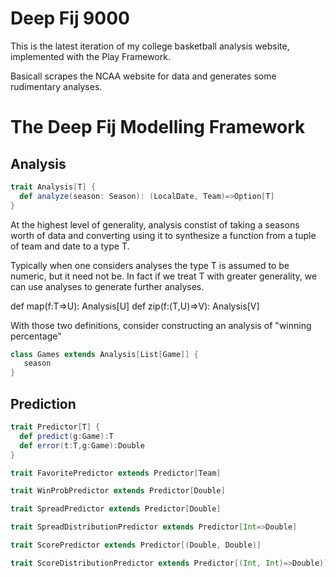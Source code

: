 Deep Fij 9000
=============

This is the latest iteration of my college basketball analysis website, implemented with the Play Framework.

Basicall scrapes the NCAA website for data and generates some rudimentary analyses.

The Deep Fij Modelling Framework
================================

Analysis
--------

```scala
trait Analysis[T] {
  def analyze(season: Season): (LocalDate, Team)=>Option[T]
}
```

At the highest level of generality, analysis constist of taking a seasons worth of data and converting using it to synthesize a function from a tuple of team and date to a type T.

Typically when one considers analyses the type T is assumed to be numeric, but it need not be.  In fact if we treat T with greater generality, we can use analyses to generate further analyses.

def map(f:T=>U): Analysis[U] 
def zip(f:(T,U)=>V): Analysis[V]

With those two definitions, consider constructing an analysis of "winning percentage"
```scala
class Games extends Analysis[List[Game]] {
   season  
}
``` 


Prediction
----------

```scala
trait Predictor[T] {
  def predict(g:Game):T
  def error(t:T,g:Game):Double
}
```

```scala
trait FavoritePredictor extends Predictor[Team]
```
```scala
trait WinProbPredictor extends Predictor[Double]
```
```scala
trait SpreadPredictor extends Predictor[Double]
```
```scala
trait SpreadDistributionPredictor extends Predictor[Int=>Double]
```
```scala
trait ScorePredictor extends Predictor[(Double, Double)]
```
```scala
trait ScoreDistributionPredictor extends Predictor[(Int, Int)=>Double)]
```
